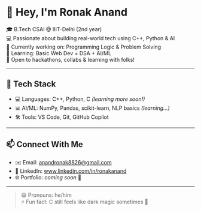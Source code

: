 # 👋 Hey, I'm Ronak Anand

🎓 B.Tech CSAI @ IIIT-Delhi (2nd year)  
💻 Passionate about building real-world tech using C++, Python & AI  
🚀 Currently working on: Programming Logic & Problem Solving  
🌱 Learning: Basic Web Dev + DSA + AI/ML  
🤝 Open to hackathons, collabs & learning with folks!

---

## 🔧 Tech Stack

- 💻 Languages: C++, Python, C *(learning more soon!)*
- 📊 AI/ML: NumPy, Pandas, scikit-learn, NLP basics *(learning...)*
- 🛠️ Tools: VS Code, Git, GitHub Copilot

---

## 📫 Connect With Me

- ✉️ Email: anandronak8826@gmail.com  
- 🔗 LinkedIn: www.linkedin.com/in/ronakanand  
- 🌐 Portfolio: *coming soon* 👀

---

> 😄 Pronouns: he/him  
> ⚡ Fun fact: C still feels like dark magic sometimes 🔮
